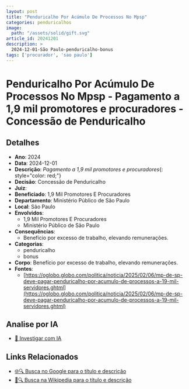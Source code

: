 ```yaml
---
layout: post
title: "Penduricalho Por Acúmulo De Processos No Mpsp"
categories: penduricalhos 
image:
  path: "/assets/solid/gift.svg"
article_id: 20241201
description: >
  2024-12-01-São Paulo-penduricalho-bonus
tags: ['procurador', 'sao paulo']
---
```


# Penduricalho Por Acúmulo De Processos No Mpsp - Pagamento a 1,9 mil promotores e procuradores - Concessão de Penduricalho

## Detalhes
- **Ano**: 2024
- **Data**: 2024-12-01
- **Descrição**: <i class="fas fa-money-bill-wave"></i> *Pagamento a 1,9 mil promotores e procuradores*{: style="color: red;"}
- **Decisão**: Concessão de Penduricalho
- **Juiz**: 
- **Beneficiado**: 1,9 Mil Promotores E Procuradores
- **Departamento**: Ministério Público de São Paulo
- **Local**: São Paulo
- **Envolvidos**:
  - 1,9 Mil Promotores E Procuradores
  - Ministério Público de São Paulo
- **Consequências**:
  - Benefício por excesso de trabalho, elevando remunerações.
- **Categorias**:
  - penduricalho
  - bonus
- **Corpo**: Benefício por excesso de trabalho, elevando remunerações.
- **Fontes**:
  - [https://oglobo.globo.com/politica/noticia/2025/02/06/mp-de-sp-deve-pagar-penduricalho-por-acumulo-de-processos-a-19-mil-servidores.ghtml](https://oglobo.globo.com/politica/noticia/2025/02/06/mp-de-sp-deve-pagar-penduricalho-por-acumulo-de-processos-a-19-mil-servidores.ghtml)

## Analise por IA
- [🤖 Investigar com IA](https://www.perplexity.ai/search?q=%22penduricalhos%20judiciais%20Brasil%22%20Penduricalho%20Por%20Ac%C3%BAmulo%20De%20Processos%20No%20Mpsp%20Pagamento%20a%201%2C9%20mil%20promotores%20e%20procuradores%20S%C3%A3o%20Paulo%202024-12-01%20%201%2C9%20Mil%20Promotores%20E%20Procuradores)

## Links Relacionados
- [🌐🔍 Busca no Google para o título e descrição](https://www.google.com/search?q=%22penduricalhos%20judiciais%20Brasil%22%20Penduricalho%20Por%20Ac%C3%BAmulo%20De%20Processos%20No%20Mpsp%20Pagamento%20a%201%2C9%20mil%20promotores%20e%20procuradores%20S%C3%A3o%20Paulo%202024-12-01%20%201%2C9%20Mil%20Promotores%20E%20Procuradores)
- [📖🔍 Busca na Wikipedia para o título e descrição](https://pt.wikipedia.org/w/index.php?search=%22penduricalhos%20judiciais%20Brasil%22%20Penduricalho%20Por%20Ac%C3%BAmulo%20De%20Processos%20No%20Mpsp%20Pagamento%20a%201%2C9%20mil%20promotores%20e%20procuradores%20S%C3%A3o%20Paulo%202024-12-01%20%201%2C9%20Mil%20Promotores%20E%20Procuradores)

